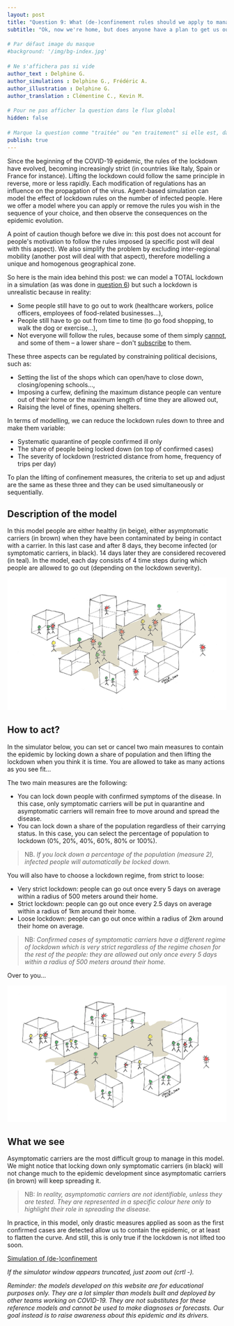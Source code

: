```yaml
---
layout: post
title: "Question 9: What (de-)confinement rules should we apply to manage the epidemic development?"
subtitle: "Ok, now we're home, but does anyone have a plan to get us out?"

# Par défaut image du masque
#background: '/img/bg-index.jpg'

# Ne s'affichera pas si vide
author_text : Delphine G.
author_simulations : Delphine G., Frédéric A.
author_illustration : Delphine G.
author_translation : Clémentine C., Kevin M.

# Pour ne pas afficher la question dans le flux global
hidden: false

# Marque la question comme "traitée" ou "en traitement" si elle est, dans cette ordre, publiée ou non
publish: true
---
```


Since the beginning of the COVID-19 epidemic, the rules of the lockdown have evolved, becoming increasingly strict (in countries like Italy, Spain or France for instance). Lifting the lockdown could follow the same principle in reverse, more or less rapidly. Each modification of regulations has an influence on the propagation of the virus. Agent-based simulation can model the effect of lockdown rules on the number of infected people. Here we offer a model where you can apply or remove the rules you wish in the sequence of your choice, and then observe the consequences on the epidemic evolution.

A point of caution though before we dive in: this post does not account for people's motivation to follow the rules imposed (a specific post will deal with this aspect). We also simplify the problem by excluding inter-regional mobility (another post will deal with that aspect), therefore modelling a unique and homogenous geographical zone.

So here is the main idea behind this post: we can model a TOTAL lockdown in a simulation (as was done in [question 6](https://covprehension.org/en/2020/03/30/q6.html)) but such a lockdown is unrealistic because in reality:

- Some people still have to go out to work (healthcare workers, police officers, employees of food-related businesses...),
- People still have to go out from time to time (to go food shopping, to walk the dog or exercise...),
- Not everyone will follow the rules, because some of them simply [cannot](https://theconversation.com/logement-comment-la-crise-sanitaire-amplifie-les-inegalites-135762), and some of them – a lower share – don't [subscribe](https://lejournal.cnrs.fr/nos-blogs/covid-19-la-parole-a-la-science/comment-les-citoyens-adherent-ils-aux-mesures-de) to them. 

These three aspects can be regulated by constraining political decisions, such as:

- Setting the list of the shops which can open/have to close down, closing/opening schools...,
- Imposing a curfew, defining the maximum distance people can venture out of their home or the maximum length of time they are allowed out,
- Raising the level of fines, opening shelters.
 
In terms of modelling, we can reduce the lockdown rules down to three and make them variable:

- Systematic quarantine of people confirmed ill only
- The share of people being locked down (on top of confirmed cases)
- The severity of lockdown (restricted distance from home, frequency of trips per day)

To plan the lifting of confinement measures, the criteria to set up and adjust are the same as these three and they can be used simultaneously or sequentially.

## Description of the model
In this model people are either healthy (in beige), either asymptomatic carriers (in brown) when they have been contaminated by being in contact with a carrier. In this last case and after 8 days, they become infected (or symptomatic carriers, in black). 14 days later they are considered recovered (in teal). In the model, each day consists of 4 time steps during which people are allowed to go out (depending on the lockdown severity).

<img src="/img/posts/Q9_1.jpg" class="full-size">

## How to act?
In the simulator below, you can set or cancel two main measures to contain the epidemic by locking down a share of population and then lifting the lockdown when you think it is time. You are allowed to take as many actions as you see fit...

The two main measures are the following:
- You can lock down people with confirmed symptoms of the disease. In this case, only symptomatic carriers will be put in quarantine and asymptomatic carriers will remain free to move around and spread the disease.
- You can lock down a share of the population regardless of their carrying status. In this case, you can select the percentage of population to lockdown (0%, 20%, 40%, 60%, 80% or 100%).

>  NB. _If you lock down a percentage of the population (measure 2), infected people will automatically be locked down._

You will also have to choose a lockdown regime, from strict to loose:
- Very strict lockdown: people can go out once every 5 days on average within a radius of 500 meters around their home.
- Strict lockdown: people can go out once every 2.5 days on average within a radius of 1km around their home.
- Loose lockdown: people can go out once within a radius of 2km around their home on average.

> NB: _Confirmed cases of symptomatic carriers have a different regime of lockdown which is very strict regardless of the regime chosen for the rest of the people: they are allowed out only once every 5 days within a radius of 500 meters around their home._

Over to you...

<img src="/img/posts/Q9_2.jpg" class="full-size">

## What we see

Asymptomatic carriers are the most difficult group to manage in this model. We might notice that locking down only symptomatic carriers (in black) will not change much to the epidemic development since asymptomatic carriers (in brown) will keep spreading it.

> NB: _In reality, asymptomatic carriers are not identifiable, unless they are tested. They are represented in a specific colour here only to highlight their role in spreading the disease._

In practice, in this model, only drastic measures applied as soon as the first confirmed cases are detected allow us to contain the epidemic, or at least to flatten the curve. And still, this is only true if the lockdown is not lifted too soon.

<a href="#" class="btn btn-primary" 
onclick="loadIframeSimulator(9, this); return false;">Simulation of (de-)confinement</a>
<div class="iframeContainer"></div>

*If the simulator window appears truncated, just zoom out (crtl -).*

*Reminder: the models developed on this website are for educational purposes only. They are a lot simpler than models built and deployed by other teams working on COVID-19. They are not substitutes for these reference models and cannot be used to make diagnoses or forecasts. Our goal instead is to raise awareness about this epidemic and its drivers.*
